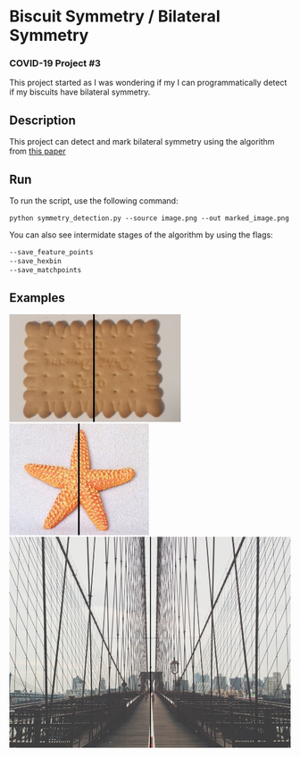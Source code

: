 
# Biscuit Symmetry / Bilateral Symmetry
### COVID-19 Project #3
This project started as I was wondering if my I can programmatically detect if my biscuits have bilateral symmetry.

## Description
This project can detect and mark bilateral symmetry using the algorithm from [this paper](https://link.springer.com/content/pdf/10.1007%2F11744047_39.pdf)

## Run
To run the script, use the following command:
```
python symmetry_detection.py --source image.png --out marked_image.png
```
You can also see intermidate stages of the algorithm by using the flags:
```
--save_feature_points
--save_hexbin
--save_matchpoints
```

## Examples

![](examples/1/out.jpg)
![](examples/3/out.jpg)
![](examples/2/out.jpg)

